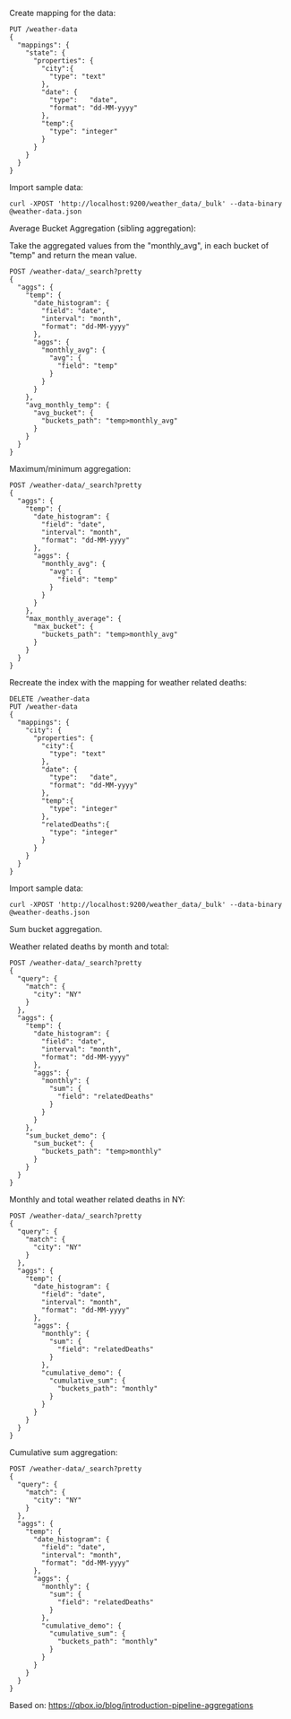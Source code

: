 
Create mapping for the data:
```
PUT /weather-data
{
  "mappings": {
    "state": {
      "properties": {
        "city":{
          "type": "text"
        },
        "date": {
          "type":   "date",
          "format": "dd-MM-yyyy"
        },
        "temp":{
          "type": "integer"
        }
      }
    }
  }
}
```

Import sample data:
```
curl -XPOST 'http://localhost:9200/weather_data/_bulk' --data-binary @weather-data.json
```

Average Bucket Aggregation (sibling aggregation):

Take the aggregated values from the "monthly_avg", in each bucket of "temp" and return the mean value.

```
POST /weather-data/_search?pretty
{
  "aggs": {
    "temp": {
      "date_histogram": {
        "field": "date",
        "interval": "month",
        "format": "dd-MM-yyyy"
      },
      "aggs": {
        "monthly_avg": {
          "avg": {
            "field": "temp"
          }
        }
      }
    },
    "avg_monthly_temp": {
      "avg_bucket": {
        "buckets_path": "temp>monthly_avg"
      }
    }
  }
}
```

Maximum/minimum aggregation:
```
POST /weather-data/_search?pretty
{
  "aggs": {
    "temp": {
      "date_histogram": {
        "field": "date",
        "interval": "month",
        "format": "dd-MM-yyyy"
      },
      "aggs": {
        "monthly_avg": {
          "avg": {
            "field": "temp"
          }
        }
      }
    },
    "max_monthly_average": {
	  "max_bucket": {
	    "buckets_path": "temp>monthly_avg"
	  }
	}
  }
}
```

Recreate the index with the mapping for weather related deaths:

```
DELETE /weather-data
PUT /weather-data
{
  "mappings": {
    "city": {
      "properties": {
        "city":{
          "type": "text"
        },
        "date": {
          "type":   "date",
          "format": "dd-MM-yyyy"
        },
        "temp":{
          "type": "integer"
        },
        "relatedDeaths":{
          "type": "integer"
        }
      }
    }
  }
}
```

Import sample data:
```
curl -XPOST 'http://localhost:9200/weather_data/_bulk' --data-binary @weather-deaths.json
```

Sum bucket aggregation.

Weather related deaths by month and total:

```
POST /weather-data/_search?pretty
{
  "query": {
    "match": {
      "city": "NY"
    }
  },
  "aggs": {
    "temp": {
      "date_histogram": {
        "field": "date",
        "interval": "month",
        "format": "dd-MM-yyyy"
      },
      "aggs": {
        "monthly": {
          "sum": {
            "field": "relatedDeaths"
          }
        }
      }
    },
    "sum_bucket_demo": {
      "sum_bucket": {
        "buckets_path": "temp>monthly"
      }
    }
  }
}
```

Monthly and total weather related deaths in NY:
```
POST /weather-data/_search?pretty
{
  "query": {
    "match": {
      "city": "NY"
    }
  },
  "aggs": {
    "temp": {
      "date_histogram": {
        "field": "date",
        "interval": "month",
        "format": "dd-MM-yyyy"
      },
      "aggs": {
        "monthly": {
          "sum": {
            "field": "relatedDeaths"
          }
        },
        "cumulative_demo": {
          "cumulative_sum": {
            "buckets_path": "monthly"
          }
        }  
      }
    }
  }
}
```

Cumulative sum aggregation:
```
POST /weather-data/_search?pretty
{
  "query": {
    "match": {
      "city": "NY"
    }
  },
  "aggs": {
    "temp": {
      "date_histogram": {
        "field": "date",
        "interval": "month",
        "format": "dd-MM-yyyy"
      },
      "aggs": {
        "monthly": {
          "sum": {
            "field": "relatedDeaths"
          }
        },
        "cumulative_demo": {
          "cumulative_sum": {
            "buckets_path": "monthly"
          }
        }  
      }
    }
  }
}
```

Based on: https://qbox.io/blog/introduction-pipeline-aggregations